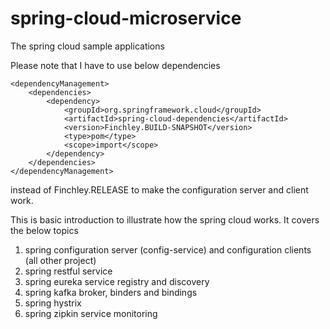 # spring-cloud-microservice
The spring cloud sample applications

Please note that I have to use below dependencies 

	<dependencyManagement>
		<dependencies>
			<dependency>
				<groupId>org.springframework.cloud</groupId>
				<artifactId>spring-cloud-dependencies</artifactId>
				<version>Finchley.BUILD-SNAPSHOT</version>
				<type>pom</type>
				<scope>import</scope>
			</dependency>
		</dependencies>
	</dependencyManagement>
  
  instead of <version>Finchley.RELEASE</version> to make the configuration server and client work. 
  
  This is basic introduction to illustrate how the spring cloud works.  It covers the below topics
  
 1. spring configuration server (config-service) and configuration clients (all other project)
 2. spring restful service
 3. spring eureka service registry and discovery
 4. spring kafka broker, binders and bindings
 5. spring hystrix 
 6. spring zipkin service monitoring

